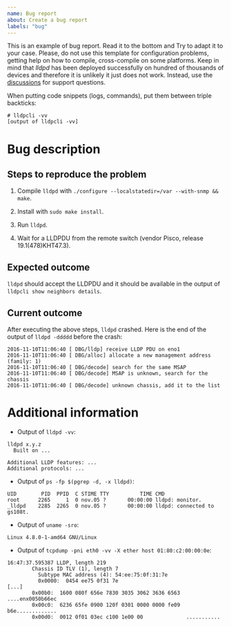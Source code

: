 ```yaml
---
name: Bug report
about: Create a bug report
labels: "bug"
---
```


This is an example of bug report. Read it to the bottom and Try to
adapt it to your case. Please, do not use this template for
configuration problems, getting help on how to compile, cross-compile
on some platforms. Keep in mind that *lldpd* has been deployed
successfully on hundred of thousands of devices and therefore it is
unlikely it just does not work. Instead, use the
[discussions](https://github.com/lldpd/lldpd/discussions) for support
questions.

When putting code snippets (logs, commands), put them between triple
backticks:

```
# lldpcli -vv
[output of lldpcli -vv]
```

# Bug description

## Steps to reproduce the problem

 1. Compile `lldpd` with `./configure --localstatedir=/var --with-snmp && make`.

 2. Install with `sudo make install`.

 3. Run `lldpd`.

 4. Wait for a LLDPDU from the remote switch (vendor Pisco, release 19.1(478)KHT47.3).

## Expected outcome

`lldpd` should accept the LLDPDU and it should be available in the
output of `lldpcli show neighbors details`.

## Current outcome

After executing the above steps, `lldpd` crashed. Here is the end of
the output of `lldpd -ddddd` before the crash:

```
2016-11-10T11:06:40 [ DBG/lldp] receive LLDP PDU on eno1
2016-11-10T11:06:40 [ DBG/alloc] allocate a new management address (family: 1)
2016-11-10T11:06:40 [ DBG/decode] search for the same MSAP
2016-11-10T11:06:40 [ DBG/decode] MSAP is unknown, search for the chassis
2016-11-10T11:06:40 [ DBG/decode] unknown chassis, add it to the list
```

# Additional information

 - Output of `lldpd -vv`:

```
lldpd x.y.z
  Built on ...

Additional LLDP features: ...
Additional protocols: ...
```

 - Output of `ps -fp $(pgrep -d, -x lldpd)`:

```
UID        PID  PPID  C STIME TTY          TIME CMD
root      2265     1  0 nov.05 ?       00:00:00 lldpd: monitor.
_lldpd    2285  2265  0 nov.05 ?       00:00:00 lldpd: connected to gs108t.
```

 - Output of `uname -sro`:

```
Linux 4.8.0-1-amd64 GNU/Linux
```

 - Output of `tcpdump -pni eth0 -vv -X ether host 01:80:c2:00:00:0e`:

```
16:47:37.595387 LLDP, length 219
        Chassis ID TLV (1), length 7
          Subtype MAC address (4): 54:ee:75:0f:31:7e
          0x0000:  0454 ee75 0f31 7e
[...]
        0x00b0:  1600 080f 656e 7830 3035 3062 3636 6563  ....enx0050b66ec
        0x00c0:  6236 65fe 0900 120f 0301 0000 0000 fe09  b6e.............
        0x00d0:  0012 0f01 03ec c100 1e00 00              ...........
```
